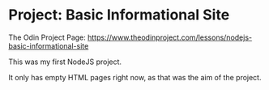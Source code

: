 # Project: Basic Informational Site

The Odin Project Page: <https://www.theodinproject.com/lessons/nodejs-basic-informational-site>

This was my first NodeJS project.

It only has empty HTML pages right now, as that was the aim of the project.
